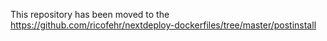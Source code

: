 This repository has been moved to the https://github.com/ricofehr/nextdeploy-dockerfiles/tree/master/postinstall
